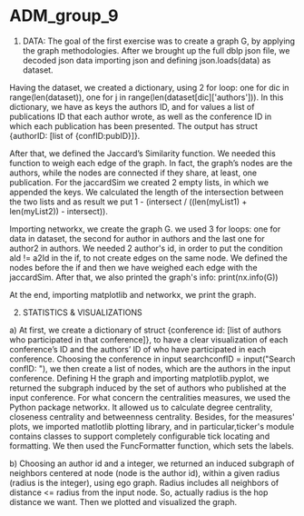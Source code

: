 # ADM_group_9
1.	DATA: The goal of the first exercise was to create a graph G, by applying the graph methodologies. After we brought up the full dblp json file, we decoded json data importing json and defining json.loads(data) as dataset. 

Having the dataset, we created a dictionary, using 2 for loop: one for dic in range(len(dataset)), one for j in range(len(dataset[dic]['authors'])). 
In this dictionary, we have as keys the authors ID, and for values a list of publications ID that each author wrote, as well as the conference ID in which each publication has been presented. The output has struct {authorID: [list of {confID:pubID}]}.

After that, we defined the Jaccard’s Similarity function. We needed this function to weigh each edge of the graph. In fact, the graph’s nodes are the authors, while the nodes are connected if they share, at least, one publication. For the jaccardSim we created 2 empty lists, in which we appended the keys. We calculated the length of the intersection between the two lists and as result we put  1 - (intersect / ((len(myList1) + len(myList2)) - intersect)).
   
Importing networkx, we create the graph G. we used 3 for loops: one for data in dataset, the second for author in authors and the last one for author2 in authors. We needed 2 author's id, in order to put the condition aId != a2Id in the if, to not create edges on the same node. We defined the nodes before the if and then we have weighed each edge with the jaccardSim.
After that, we also printed the graph's info:  print(nx.info(G))
 
At the end, importing matplotlib and networkx, we print the graph.

2.	STATISTICS & VISUALIZATIONS

a)	At first, we create a dictionary of struct {conference id: [list of authors who participated in that conference]}, to have a clear visualization of each conference’s ID and the authors’ ID of who have participated in each conference. 
Choosing the conference in input searchconfID = input("Search confID: "), we then create a list of nodes, which are the authors in the input conference. 
Defining H the graph and importing matplotlib.pyplot, we returned the subgraph induced by the set of authors who published at the input conference. 
For what concern the centralities measures, we used the Python package networkx. It allowed us to calculate degree centrality, closeness centrality and betweenness centrality. 
Besides, for the measures' plots, we imported matlotlib plotting library, and in particular,ticker's module contains classes to support completely configurable tick locating and formatting. We then used the FuncFormatter function, which sets the labels.

b)	Choosing an author id and a integer, we returned an induced subgraph of neighbors centered at node (node is the author id), within a given radius (radius is the integer), using ego graph. Radius includes all neighbors of distance <= radius from the input node. So, actually radius is the hop distance we want.
Then we plotted and visualized the graph. 
